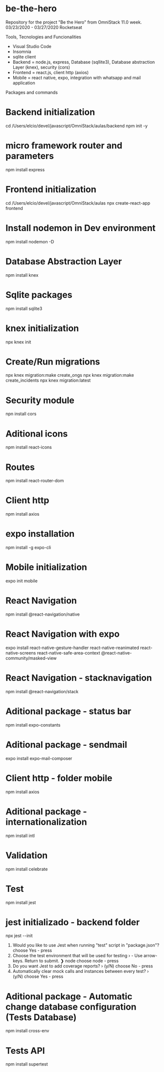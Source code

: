 # be-the-hero
Repository for the project "Be the Hero" from OmniStack 11.0 week. 03/23/2020 - 03/27/2020
Rocketseat

Tools, Tecnologies and Funcionalities
- Visual Studio Code
- Insomnia
- sqlite client
- Backend = node.js, express, Database (sqllite3), Database abstraction Layer (knex), security (cors)
- Frontend = react.js, client http (axios)
- Mobile = react native, expo, integration with whatsapp and mail application

Packages and commands
# Backend initialization
cd /Users/elcio/devel/javascript/OmniStack/aulas/backend
npm init -y

# micro framework router and parameters
npm install express

# Frontend initialization
cd /Users/elcio/devel/javascript/OmniStack/aulas
npx create-react-app frontend


# Install nodemon in Dev environment
npm install nodemon -D

# Database Abstraction Layer
npm install knex

# Sqlite packages
npm install sqlite3

# knex initialization
npx knex init

# Create/Run migrations
npx knex migration:make create_ongs
npx knex migration:make create_incidents
npx knex migration:latest

# Security module
npn install cors

# Aditional icons
npm install react-icons

# Routes
npm install react-router-dom

# Client http
npm install axios

# expo installation
npm install -g expo-cli

# Mobile initialization
expo init mobile

# React Navigation
npm install @react-navigation/native

# React Navigation with expo
expo install react-native-gesture-handler react-native-reanimated react-native-screens react-native-safe-area-context @react-native-community/masked-view

# React Navigation - stacknavigation
npm install @react-navigation/stack

# Aditional package - status bar
npm install expo-constants

# Aditional package - sendmail
expo install expo-mail-composer

# Client http - folder mobile
npm install axios

# Aditional package - internationalization
npm install intl

# Validation
npm install celebrate

# Test
npm install jest

# jest initializado - backend folder
npx jest --init

1) Would you like to use Jest when running "test" script in "package.json"?
choose Yes - press <Y>
2) Choose the test environment that will be used for testing › - Use arrow-keys. Return to submit.
❯   node
choose node - press <enter>
3) Do you want Jest to add coverage reports? › (y/N)
choose No - press <N>
4) Automatically clear mock calls and instances between every test? › (y/N)
choose Yes - press <Y>

# Aditional package - Automatic change database configuration (Tests Database)
npm install cross-env

# Tests API
npm install supertest
